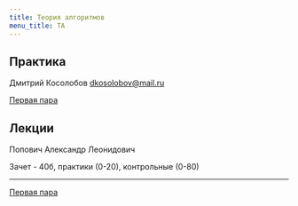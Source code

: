 ```yaml
---
title: Теория алгоритмов
menu_title: ТА
---
```


## Практика

Дмитрий Косолобов dkosolobov@mail.ru

[Первая пара](practice/1)

## Лекции

Попович Александр Леонидович

Зачет - 40б, практики (0-20), контрольные (0-80)

---

[Первая пара](lectures/1)